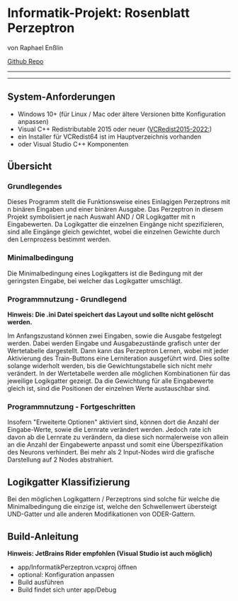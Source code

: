 # Informatik-Projekt: Rosenblatt Perzeptron
von Raphael Enßlin

[Github Repo](https://github.com/Rajakenhd/rosenblatt-perceptron)

---
---

## System-Anforderungen
- Windows 10+ (für Linux / Mac oder ältere Versionen bitte Konfiguration anpassen)
- Visual C++ Redistributable 2015 oder neuer ([VCRedist2015-2022:](https://learn.microsoft.com/en-us/cpp/windows/latest-supported-vc-redist?view=msvc-170))
- ein Installer für VCRedist64 ist im Hauptverzeichnis vorhanden
- oder Visual Studio C++ Komponenten

## Übersicht
### Grundlegendes
Dieses Programm stellt die Funktionsweise eines Einlagigen Perzeptrons mit n binären Eingaben und einer binären Ausgabe.
Das Perzeptron in diesem Projekt symbolisiert je nach Auswahl AND / OR Logikgatter mit n Eingabewerten. Da Logikgatter die einzelnen Eingänge nicht spezifizieren, sind alle Eingänge gleich gewichtet, wobei die einzelnen Gewichte durch den Lernprozess bestimmt werden.

### Minimalbedingung
Die Minimalbedingung eines Logikgatters ist die Bedingung mit der geringsten Eingabe, bei welcher das Logikgatter umschlägt.

### Programmnutzung - Grundlegend
**Hinweis: Die .ini Datei speichert das Layout und sollte nicht gelöscht werden.**

Im Anfangszustand können zwei Eingaben, sowie die Ausgabe festgelegt werden. Dabei werden Eingabe und Ausgabezustände grafisch unter der Wertetabelle dargestellt. Dann kann das Perzeptron Lernen, wobei mit jeder Aktivierung des Train-Buttons eine Lerniteration ausgeführt wird. Dies sollte solange widerholt werden, bis die Gewichtungstabelle sich nicht mehr verändert. In der Wertetabelle werden alle möglichen Kombinationen für das jeweilige Logikgatter gezeigt. Da die Gewichtung für alle Eingabewerte gleich ist, sind die Positionen der einzelnen Werte austauschbar sind.

### Programmnutzung - Fortgeschritten
Insofern "Erweiterte Optionen" aktiviert sind, können dort die Anzahl der Eingabe-Werte, sowie die Lernrate verändert werden. Jedoch rate ich davon ab die Lernrate zu verändern, da diese sich normalerweise von allein an die Anzahl der Eingabewerte anpasst und somit eine Überspezifikation des Neurons verhindert.
Bei mehr als 2 Input-Nodes wird die grafische Darstellung auf 2 Nodes abstrahiert.

## Logikgatter Klassifizierung
Bei den möglichen Logikgattern / Perzeptrons sind solche für welche die Minimalbedingung die einzige ist, welche den Schwellenwert übersteigt UND-Gatter und alle anderen Modifikationen von ODER-Gattern.

## Build-Anleitung
**Hinweis: JetBrains Rider empfohlen (Visual Studio ist auch möglich)**

- app/InformatikPerzeptron.vcxproj öffnen
- optional: Konfiguration anpassen
- Build ausführen
- Build findet sich unter app/Debug
